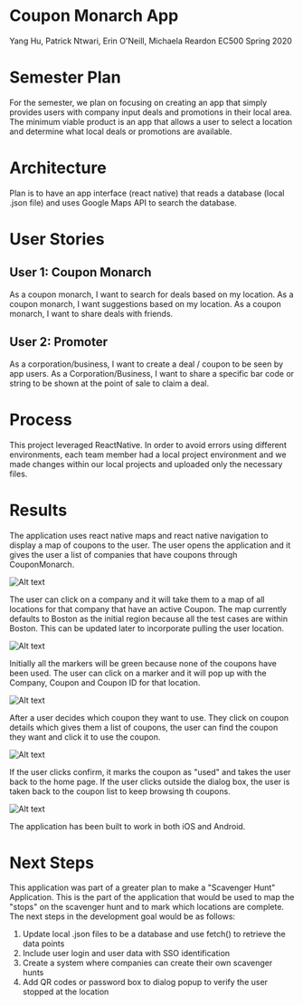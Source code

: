 # Coupon Monarch App 
Yang Hu, Patrick Ntwari, Erin O'Neill, Michaela Reardon
EC500
Spring 2020

# Semester Plan
For the semester, we plan on focusing on creating an app that simply provides users with company input deals and promotions in their local area.  
The minimum viable product is an app that allows a user to select a location and determine what local deals or promotions are available.  

# Architecture
Plan is to have an app interface (react native) that reads a database (local .json file) and uses Google Maps API to search the database.  

# User Stories
## User 1: Coupon Monarch
As a coupon monarch, I want to search for deals based on my location.
As a coupon monarch, I want suggestions based on my location. 
As a coupon monarch, I want to share deals with friends. 

## User 2: Promoter
As a corporation/business, I want to create a deal / coupon to be seen by app users.
As a Corporation/Business, I want to share a specific bar code or string to be shown at the point of sale to claim a deal.

# Process
This project leveraged ReactNative. In order to avoid errors using different environments, each team member had a local project environment and we made changes within our local projects and uploaded only the necessary files.

# Results
The application uses react native maps and react native navigation to display a map of coupons to the user. The user opens the application and it gives the user a list of companies that have coupons through CouponMonarch.

![Alt text](https://github.com/micher94/EC500_ScavengerHunt/blob/master/home.png?raw=true "Home Page")

The user can click on a company and it will take them to a map of all locations for that company that have an active Coupon. The map currently defaults to Boston as the initial region because all the test cases are within Boston. This can be updated later to incorporate pulling the user location.

![Alt text](https://github.com/micher94/EC500_ScavengerHunt/blob/master/markermap.png?raw=true "Home Page")

Initially all the markers will be green because none of the coupons have been used. The user can click on a marker and it will pop up with the Company, Coupon and Coupon ID for that location.

![Alt text](https://github.com/micher94/EC500_ScavengerHunt/blob/master/markermap_wcallout.png?raw=true "Home Page")

After a user decides which coupon they want to use. They click on coupon details which gives them a list of coupons, the user can find the coupon they want and click it to use the coupon. 

![Alt text](https://github.com/micher94/EC500_ScavengerHunt/blob/master/couponlist.png?raw=true "Home Page")

If the user clicks confirm, it marks the coupon as "used" and takes the user back to the home page. If the user clicks outside the dialog box, the user is taken back to the coupon list to keep browsing th coupons.

![Alt text](https://github.com/micher94/EC500_ScavengerHunt/blob/master/usecoupon.png?raw=true "Home Page")

The application has been built to work in both iOS and Android.

# Next Steps
This application was part of a greater plan to make a "Scavenger Hunt" Application. This is the part of the application that would be used to map the "stops" on the scavenger hunt and to mark which locations are complete. The next steps in the development goal would be as follows:
1. Update local .json files to be a database and use fetch() to retrieve the data points
2. Include user login and user data with SSO identification
3. Create a system where companies can create their own scavenger hunts
4. Add QR codes or password box to dialog popup to verify the user stopped at the location

